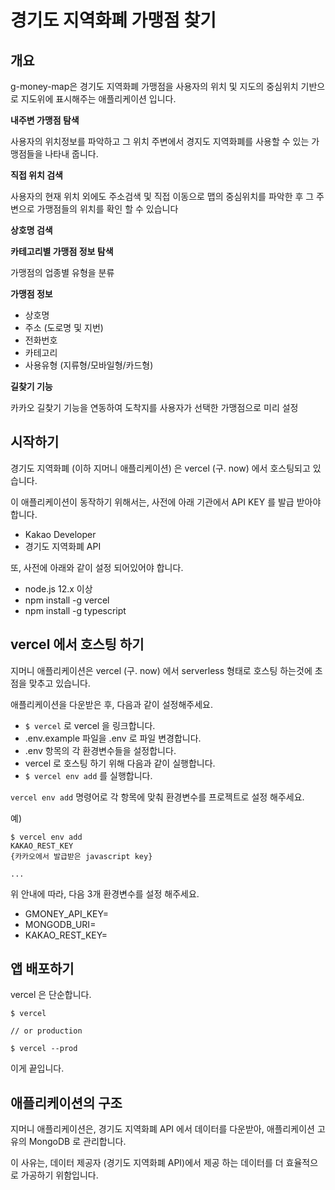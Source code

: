 # 경기도 지역화폐 가맹점 찾기

## 개요

g-money-map은 경기도 지역화폐 가맹점을 사용자의 위치 및 지도의 중심위치 기반으로 지도위에 표시해주는 애플리케이션 입니다.

**내주변 가맹점 탐색**

사용자의 위치정보를 파악하고 그 위치 주변에서 경지도 지역화폐를 사용할 수 있는 가맹점들을 나타내 줍니다.

**직접 위치 검색**

사용자의 현재 위치 외에도 주소검색 및 직접 이동으로 맵의 중심위치를 파악한 후 그 주변으로 가맹점들의 위치를 확인 할 수 있습니다

**상호명 검색**

**카테고리별 가맹점 정보 탐색**

가맹점의 업종별 유형을 분류

**가맹점 정보**

- 상호명
- 주소 (도로명 및 지번)
- 전화번호
- 카테고리
- 사용유형 (지류형/모바일형/카드형)

**길찾기 기능**

카카오 길찾기 기능을 연동하여 도착지를 사용자가 선택한 가맹점으로 미리 설정

## 시작하기

경기도 지역화폐 (이하 지머니 애플리케이션) 은 vercel (구. now) 에서 호스팅되고 있습니다.

이 애플리케이션이 동작하기 위해서는, 사전에 아래 기관에서 API KEY 를 발급 받아야 합니다.

- Kakao Developer
- 경기도 지역화폐 API

또, 사전에 아래와 같이 설정 되어있어야 합니다.

- node.js 12.x 이상
- npm install -g vercel
- npm install -g typescript

## vercel 에서 호스팅 하기

지머니 애플리케이션은 vercel (구. now) 에서 serverless 형태로 호스팅 하는것에 초점을 맞추고 있습니다.

애플리케이션을 다운받은 후, 다음과 같이 설정해주세요.

- `$ vercel` 로 vercel 을 링크합니다.
- .env.example 파일을 .env 로 파일 변경합니다.
- .env 항목의 각 환경변수들을 설정합니다.
- vercel 로 호스팅 하기 위해 다음과 같이 실행합니다.
- `$ vercel env add` 를 실행합니다.

`vercel env add` 명령어로 각 항목에 맞춰 환경변수를 프로젝트로 설정 해주세요.

예)

```
$ vercel env add
KAKAO_REST_KEY
{카카오에서 발급받은 javascript key}

...
```

위 안내에 따라, 다음 3개 환경변수를 설정 해주세요.

- GMONEY_API_KEY=
- MONGODB_URI=
- KAKAO_REST_KEY=

## 앱 배포하기

vercel 은 단순합니다.

```
$ vercel

// or production

$ vercel --prod
```

이게 끝입니다.

## 애플리케이션의 구조

지머니 애플리케이션은, 경기도 지역화폐 API 에서 데이터를 다운받아, 애플리케이션 고유의 MongoDB 로 관리합니다.

이 사유는, 데이터 제공자 (경기도 지역화폐 API)에서 제공 하는 데이터를 더 효율적으로 가공하기 위함입니다.
